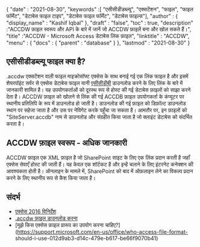 {
  "date" : "2021-08-30",
  "keywords" :[ "एसीसीडीडब्ल्यू", "एक्सटेंशन", "फाइल", "फाइल फॉर्मेट", "डेटाबेस फाइल टाइप", "डेटाबेस फाइल फॉर्मेट", "डेटाबेस फाइल्स"],
  "author" : {
    "display_name" : "Kashif Iqbal"
},
  "draft" : "false",
  "toc" : true,
  "description" :"ACCDW फ़ाइल स्वरूप और API के बारे में जानें जो ACCDW फ़ाइलें बना और खोल सकते हैं।",
  "title" :"ACCDW - Microsoft Access डेटाबेस लिंक फ़ाइल",
  "linktitle" : "ACCDW",
  "menu" : {
    "docs" : {
      "parent" : "database"
}
},
  "lastmod" : "2021-08-30"
}

## एसीसीडीडब्ल्यू फाइल क्या है?

.accdw एक्सटेंशन वाली फाइल माइक्रोसॉफ्ट एक्सेस के साथ बनाई गई एक लिंक फाइल है और इसमें शेयरपॉइंट सर्वर से एक्सेस डेटाबेस फाइल यानी [एसीसीडीबी](/hi/डेटाबेस/एसीसीडीबी/) डाउनलोड करने के लिए लिंक के बारे में जानकारी शामिल है। यह उपयोगकर्ताओं को दूरस्थ रूप से होस्ट की गई डेटाबेस फ़ाइलों को साझा करने देता है। ACCDW फ़ाइल को खोलने से लिंक की गई ACCDB फ़ाइल उपयोगकर्ता के कंप्यूटर पर स्थानीय प्रतिलिपि के रूप में डाउनलोड हो जाती है। डाउनलोड की गई फ़ाइल को डिफ़ॉल्ट डाउनलोड स्थान पर सहेजा जाता है और उस पर नेविगेट करके पहुँचा जा सकता है। आमतौर पर, इन फ़ाइलों को "SiteServer.accdb" नाम से डाउनलोड और संग्रहीत किया जाता है जो क्लाइंट डेटाबेस को संदर्भित करता है।

## ACCDW फ़ाइल स्वरूप - अधिक जानकारी

ACCDW फ़ाइल एक XML फ़ाइल है जो SharePoint साइट के लिए एक लिंक प्रदान करती है जहाँ एक्सेस सेवाएँ होस्ट की जाती हैं। यह केवल एक शॉर्टकट है और इन्हें चलाने के लिए इंटरनेट कनेक्शन की आवश्यकता होती है। ऑनलाइन के मामले में, SharePoint को बाद में ऑफ़लाइन लेने का विकल्प प्रदान करने के लिए स्थानीय रूप से कैश किया जाता है।

## संदर्भ

* [एक्सेस 2016 विनिर्देश](https://support.microsoft.com/en-us/office/access-specifications-0cf3c66f-9cf2-4e32-9568-98c1025bb47c)
* [.accdw फ़ाइल डाउनलोड करना](https://social.technet.microsoft.com/Forums/en-US/7bf02e9e-6246-44da-9513-4cf8f2cc2fb2/downloaded-accdw-file)
* [मुझे किस एक्सेस फ़ाइल प्रारूप का उपयोग करना चाहिए?](https://support.microsoft.com/en-us/office/who-access-file-format- should-i-use-012d9ab3-d14c-479e-b617-be66f9070b41)

